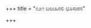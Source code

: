 +++
title = "೦೨೧ ಬಲುಹಿನಲಿ ಭೂಸುರನ"

+++
<div class="audioEmbed"  src="https://archive.org/download/kumAra-vyAsa-bhArata_kaGaPa_with_metadata/01_Adi__10__021_baluhinali_bhUsurana.mp3" caption="ಗ-ಪ"></div>
